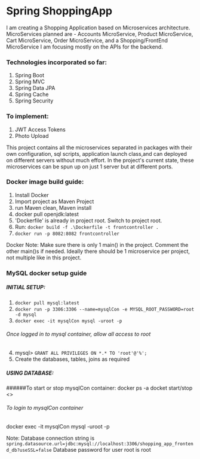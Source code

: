 # Spring ShoppingApp

I am creating a Shopping Application based on Microservices architecture.
MicroServices planned are - Accounts MicroService, Product MicroService, Cart MicroService, Order MicroService, and a Shopping/FrontEnd MicroService
I am focusing mostly on the APIs for the backend.

### Technologies incorporated so far:
1. Spring Boot
2. Spring MVC
3. Spring Data JPA
4. Spring Cache
5. Spring Security


### To implement:
1. JWT Access Tokens
2. Photo Upload


This project contains all the microservices separated in packages with their own configuration, sql scripts, application launch class,and can deployed on different servers without much effort.
In the project's current state, these microservices can be spun up on just 1 server but at different ports.


### Docker image build guide:
1. Install Docker
2. Import project as Maven Project
3. run Maven clean, Maven install
4. docker pull openjdk:latest
5. 'Dockerfile' is already in project root. Switch to project root.
6. Run: `docker build -f .\Dockerfile -t frontcontroller .`
7. `docker run -p 8082:8082 frontcontroller`

Docker Note: Make sure there is only 1 main() in the project. Comment the other main()s if needed.
Ideally there should be 1 microservice per project, not multiple like in this project.

### MySQL docker setup guide
##### INITIAL SETUP:

1. `docker pull mysql:latest`
2. `docker run -p 3306:3306 --name=mysqlCon -e MYSQL_ROOT_PASSWORD=root -d mysql`
3. `docker exec -it mysqlCon mysql -uroot -p`
###### Once logged in to mysql container, allow all access to root
4. mysql> `GRANT ALL PRIVILEGES ON *.* TO 'root'@'%';`
5. Create the databases, tables, joins as required

##### USING DATABASE:

######To start or stop mysqlCon container:
docker ps -a
docket start/stop <<container-id>>

###### To login to mysqlCon container
docker exec -it mysqlCon mysql -uroot -p

Note: Database connection string is `spring.datasource.url=jdbc:mysql://localhost:3306/shopping_app_frontend_db?useSSL=false`
      Database password for user root is root
